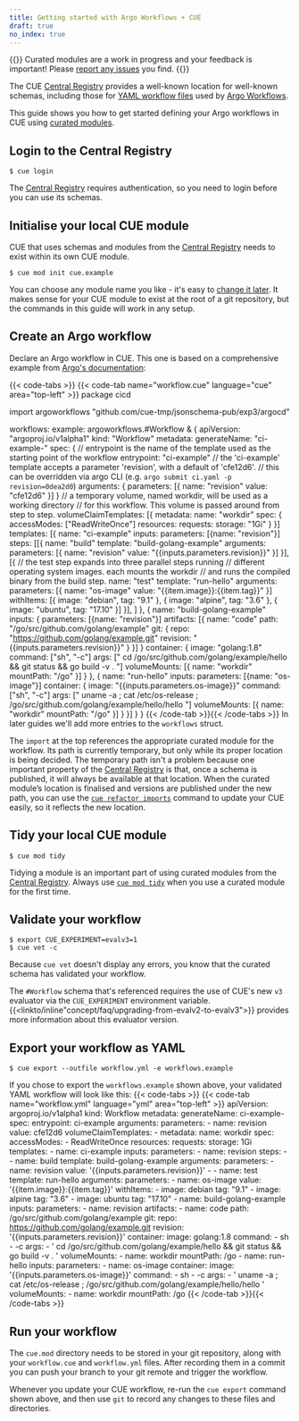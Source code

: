 ```yaml
---
title: Getting started with Argo Workflows + CUE
draft: true
no_index: true
---
```


{{<info>}}
Curated modules are a work in progress and your feedback is important!
Please [report any issues]({{<report-issue-url>}}) you find.
{{</info>}}

The CUE
[Central Registry](https://registry.cue.works/)
provides a well-known location for well-known schemas, including those for
[YAML workflow files](https://argo-workflows.readthedocs.io/en/latest/fields/)
used by [Argo Workflows](https://argo-workflows.readthedocs.io/en/latest/).

This guide shows you how to get started defining your Argo workflows in CUE using
[curated modules]({{<relref"curated-modules-faq">}}).

## Login to the Central Registry

```text { title="TERMINAL" type="terminal" codeToCopy="Y3VlIGxvZ2lu" }
$ cue login
```
The
[Central Registry](https://registry.cue.works)
requires authentication, so you need to login before you can use its schemas.

## Initialise your local CUE module

CUE that uses schemas and modules from the
[Central Registry](https://registry.cue.works)
needs to exist within its own CUE module.
```text { title="TERMINAL" type="terminal" codeToCopy="Y3VlIG1vZCBpbml0IGN1ZS5leGFtcGxl" }
$ cue mod init cue.example
```
You can choose any module name you like - it's easy to
[change it later]({{<relref"docs/reference/command/cue-help-mod-rename">}}).
It makes sense for your CUE module to exist at the root of a git repository,
but the commands in this guide will work in any setup.

## Create an Argo workflow

Declare an Argo workflow in CUE. This one is based on a comprehensive example from
[Argo's documentation](https://github.com/argoproj/argo-workflows/blob/main/examples/ci.yaml):

{{< code-tabs >}}
{{< code-tab name="workflow.cue" language="cue" area="top-left" >}}
package cicd

import argoworkflows "github.com/cue-tmp/jsonschema-pub/exp3/argocd"

workflows: example: argoworkflows.#Workflow & {
	apiVersion: "argoproj.io/v1alpha1"
	kind:       "Workflow"
	metadata: generateName: "ci-example-"
	spec: {
		// entrypoint is the name of the template used as the starting point of the workflow
		entrypoint: "ci-example"
		// the 'ci-example' template accepts a parameter 'revision', with a default of 'cfe12d6'.
		// this can be overridden via argo CLI (e.g. `argo submit ci.yaml -p revision=0dea2d0`)
		arguments: {
			parameters: [{
				name:  "revision"
				value: "cfe12d6"
			}]
		}
		// a temporary volume, named workdir, will be used as a working directory
		// for this workflow. This volume is passed around from step to step.
		volumeClaimTemplates: [{
			metadata: name: "workdir"
			spec: {
				accessModes: ["ReadWriteOnce"]
				resources: requests: storage: "1Gi"
			}
		}]
		templates: [{
			name: "ci-example"
			inputs: parameters: [{name: "revision"}]
			steps: [[{
				name:     "build"
				template: "build-golang-example"
				arguments: parameters: [{
					name:  "revision"
					value: "{{inputs.parameters.revision}}"
				}]
			}], [{
				// the test step expands into three parallel steps running
				// different operating system images. each mounts the workdir
				// and runs the compiled binary from the build step.
				name:     "test"
				template: "run-hello"
				arguments: parameters: [{
					name:  "os-image"
					value: "{{item.image}}:{{item.tag}}"
				}]
				withItems: [{
					image: "debian", tag: "9.1"
				}, {
					image: "alpine", tag: "3.6"
				}, {
					image: "ubuntu", tag: "17.10"
				}]
			}],
			]
		}, {
			name: "build-golang-example"
			inputs: {
				parameters: [{name: "revision"}]
				artifacts: [{
					name: "code"
					path: "/go/src/github.com/golang/example"
					git: {
						repo:     "https://github.com/golang/example.git"
						revision: "{{inputs.parameters.revision}}"
					}
				}]
			}
			container: {
				image: "golang:1.8"
				command: ["sh", "-c"]
				args: [" cd /go/src/github.com/golang/example/hello && git status && go build -v . "]
				volumeMounts: [{
					name:      "workdir"
					mountPath: "/go"
				}]
			}
		}, {
			name: "run-hello"
			inputs: parameters: [{name: "os-image"}]
			container: {
				image: "{{inputs.parameters.os-image}}"
				command: ["sh", "-c"]
				args: [" uname -a ; cat /etc/os-release ; /go/src/github.com/golang/example/hello/hello "]
				volumeMounts: [{
					name:      "workdir"
					mountPath: "/go"
				}]
			}
		}]
	}
}
{{< /code-tab >}}{{< /code-tabs >}}
In later guides we'll add more entries to the `workflows` struct.

The `import` at the top references the appropriate curated module for the workflow.
Its path is currently temporary, but only while its proper location is being decided.
The temporary path isn't a problem because one important property of the
[Central Registry](https://registry.cue.works)
is that, once a schema is published, it will always be
available at that location.
When the curated module’s location is finalised and versions are published
under the new path, you can use the
[`cue refactor imports`]({{<relref"docs/reference/command/cue-help-refactor-imports">}})
command to update your CUE easily, so it reflects the new location.

## Tidy your local CUE module

```text { title="TERMINAL" type="terminal" codeToCopy="Y3VlIG1vZCB0aWR5" }
$ cue mod tidy
```
Tidying a module is an important part of using curated modules from the
[Central Registry](https://registry.cue.works).
Always use
[`cue mod tidy`]({{<relref"docs/reference/command/cue-help-mod-tidy">}})
when you use a curated module for the first time.

## Validate your workflow

```text { title="TERMINAL" type="terminal" codeToCopy="ZXhwb3J0IENVRV9FWFBFUklNRU5UPWV2YWx2Mz0xCmN1ZSB2ZXQgLWM=" }
$ export CUE_EXPERIMENT=evalv3=1
$ cue vet -c
```
Because `cue vet` doesn't display any errors, you know that the curated schema has validated your workflow.

The `#Workflow` schema that's referenced requires the use of CUE's new `v3`
evaluator via the `CUE_EXPERIMENT` environment variable.
{{<linkto/inline"concept/faq/upgrading-from-evalv2-to-evalv3">}} provides more
information about this evaluator version.

## Export your workflow as YAML

```text { title="TERMINAL" type="terminal" codeToCopy="Y3VlIGV4cG9ydCAtLW91dGZpbGUgd29ya2Zsb3cueW1sIC1lIHdvcmtmbG93cy5leGFtcGxl" }
$ cue export --outfile workflow.yml -e workflows.example
```
If you chose to export the `workflows.example` shown above,
your validated YAML workflow will look like this:
{{< code-tabs >}}
{{< code-tab name="workflow.yml" language="yml" area="top-left" >}}
apiVersion: argoproj.io/v1alpha1
kind: Workflow
metadata:
  generateName: ci-example-
spec:
  entrypoint: ci-example
  arguments:
    parameters:
      - name: revision
        value: cfe12d6
  volumeClaimTemplates:
    - metadata:
        name: workdir
      spec:
        accessModes:
          - ReadWriteOnce
        resources:
          requests:
            storage: 1Gi
  templates:
    - name: ci-example
      inputs:
        parameters:
          - name: revision
      steps:
        - - name: build
            template: build-golang-example
            arguments:
              parameters:
                - name: revision
                  value: '{{inputs.parameters.revision}}'
        - - name: test
            template: run-hello
            arguments:
              parameters:
                - name: os-image
                  value: '{{item.image}}:{{item.tag}}'
            withItems:
              - image: debian
                tag: "9.1"
              - image: alpine
                tag: "3.6"
              - image: ubuntu
                tag: "17.10"
    - name: build-golang-example
      inputs:
        parameters:
          - name: revision
        artifacts:
          - name: code
            path: /go/src/github.com/golang/example
            git:
              repo: https://github.com/golang/example.git
              revision: '{{inputs.parameters.revision}}'
      container:
        image: golang:1.8
        command:
          - sh
          - -c
        args:
          - ' cd /go/src/github.com/golang/example/hello && git status && go build -v . '
        volumeMounts:
          - name: workdir
            mountPath: /go
    - name: run-hello
      inputs:
        parameters:
          - name: os-image
      container:
        image: '{{inputs.parameters.os-image}}'
        command:
          - sh
          - -c
        args:
          - ' uname -a ; cat /etc/os-release ; /go/src/github.com/golang/example/hello/hello '
        volumeMounts:
          - name: workdir
            mountPath: /go
{{< /code-tab >}}{{< /code-tabs >}}
## Run your workflow

The `cue.mod` directory needs to be stored in your git repository, along with
your `workflow.cue` and `workflow.yml` files. After recording them in a commit
you can push your branch to your git remote and trigger the workflow.

Whenever you update your CUE workflow, re-run the `cue export` command shown
above, and then use `git` to record any changes to these files and directories.
